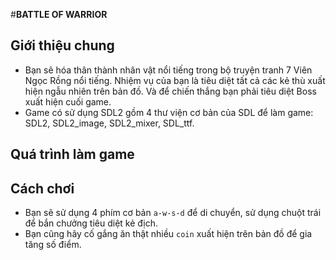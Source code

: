 #**BATTLE OF WARRIOR**
## Giới thiệu chung
 - Bạn sẽ hóa thân thành nhân vật nổi tiếng trong bộ truyện tranh 7 Viên Ngọc Rồng nổi tiếng. Nhiệm vụ của bạn là tiêu diệt tất cả các kẻ thù xuất hiện ngẫu nhiên trên bản đồ. Và để chiến thắng bạn phải tiêu diệt Boss xuất hiện cuối game.
 - Game có sử dụng SDL2 gồm 4 thư viện cơ bản của SDL để làm game: SDL2, SDL2_image, SDL2_mixer, SDL_ttf.
## Quá trình làm game


## Cách chơi
- Bạn sẽ sử dụng 4 phím cơ bản `a-w-s-d` để di chuyển, sử dụng chuột trái để bắn chưởng tiêu diệt kẻ địch.
- Bạn cũng hãy cố gắng ăn thật nhiều `coin` xuất hiện trên bản đồ để gia tăng số điểm.